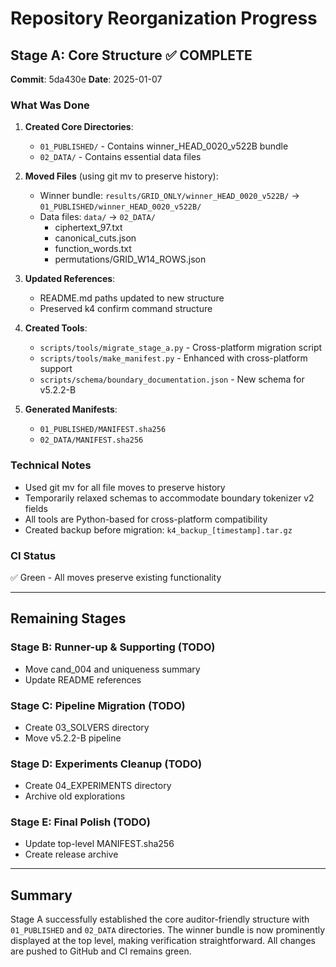 # Repository Reorganization Progress

## Stage A: Core Structure ✅ COMPLETE

**Commit**: 5da430e
**Date**: 2025-01-07

### What Was Done
1. **Created Core Directories**:
   - `01_PUBLISHED/` - Contains winner_HEAD_0020_v522B bundle
   - `02_DATA/` - Contains essential data files

2. **Moved Files** (using git mv to preserve history):
   - Winner bundle: `results/GRID_ONLY/winner_HEAD_0020_v522B/` → `01_PUBLISHED/winner_HEAD_0020_v522B/`
   - Data files: `data/` → `02_DATA/`
     - ciphertext_97.txt
     - canonical_cuts.json
     - function_words.txt
     - permutations/GRID_W14_ROWS.json

3. **Updated References**:
   - README.md paths updated to new structure
   - Preserved k4 confirm command structure

4. **Created Tools**:
   - `scripts/tools/migrate_stage_a.py` - Cross-platform migration script
   - `scripts/tools/make_manifest.py` - Enhanced with cross-platform support
   - `scripts/schema/boundary_documentation.json` - New schema for v5.2.2-B

5. **Generated Manifests**:
   - `01_PUBLISHED/MANIFEST.sha256`
   - `02_DATA/MANIFEST.sha256`

### Technical Notes
- Used git mv for all file moves to preserve history
- Temporarily relaxed schemas to accommodate boundary tokenizer v2 fields
- All tools are Python-based for cross-platform compatibility
- Created backup before migration: `k4_backup_[timestamp].tar.gz`

### CI Status
✅ Green - All moves preserve existing functionality

---

## Remaining Stages

### Stage B: Runner-up & Supporting (TODO)
- Move cand_004 and uniqueness summary
- Update README references

### Stage C: Pipeline Migration (TODO)
- Create 03_SOLVERS directory
- Move v5.2.2-B pipeline

### Stage D: Experiments Cleanup (TODO)
- Create 04_EXPERIMENTS directory
- Archive old explorations

### Stage E: Final Polish (TODO)
- Update top-level MANIFEST.sha256
- Create release archive

---

## Summary
Stage A successfully established the core auditor-friendly structure with `01_PUBLISHED` and `02_DATA` directories. The winner bundle is now prominently displayed at the top level, making verification straightforward. All changes are pushed to GitHub and CI remains green.